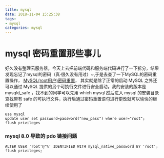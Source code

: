 ```yaml
---
title: mysql
date: 2018-11-04 15:25:38
tags: 
- mysql
categories: mysql
---
```


# mysql 密码重置那些事儿

好久没有整理云服务器，今天上去把前端代码和服务端代码进行了一下拆分，结果发现忘记了mysql的密码（真·很久没有用过）~,于是去查了一下MySQL的密码重置操作，
[MySQL(root用户)密码重置](https://www.cnblogs.com/jiunadianshi/articles/2007102.html)，
其实就是除了正常的启动 MySQL 之外还可以通过 MySQL 提供的另个可执行文件进行安全启动，我的安装的版本是 mysqld_safe ，找不到的同学可以先用 which mysql 然后进入 mysql 的安装目录查找带有 safe 的可执行文件，执行后通过密码重置语句进行更改就可以愉快的继续使用了
```mysql
use mysql
update user set password=password("new_pass") where user="root";
flush privileges
```

### mysql 8.0 导致的 pdo 链接问题
```shell
ALTER USER 'root'@'%' IDENTIFIED WITH mysql_native_password BY 'root';
flush privileges;
```
